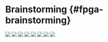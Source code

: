 # Brainstorming  {#fpga-brainstorming}

![](/img/notes/graph_cpu_dma.png)
![](/img/notes/graph_inverted_cpu_dma.png)
![](/img/notes/graph_cpu_ram_dma.png)
![](/img/notes/graph_inverted_cpu_ram_dma.png)
![](/img/notes/overview.png)
![](/img/notes/address_space_mapping_example.png)
![](/img/notes/image.png)
![](/img/notes/image2.png)
